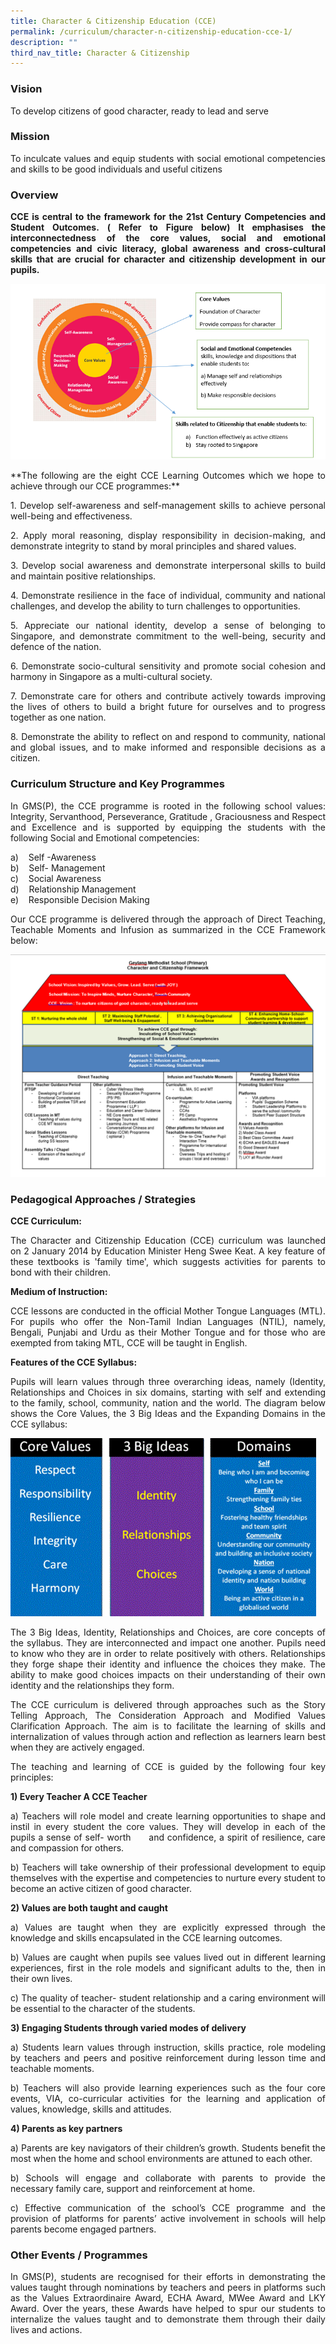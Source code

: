 ```yaml
---
title: Character & Citizenship Education (CCE)
permalink: /curriculum/character-n-citizenship-education-cce-1/
description: ""
third_nav_title: Character & Citizenship
---
```

### Vision

<p style="text-align: justify;">To develop citizens of good character, ready to lead and serve

### Mission

<p style="text-align: justify;">To inculcate values and equip students with social emotional competencies and skills to be good individuals and useful citizens

### Overview

<p style="text-align: justify;"><b>CCE is central to the framework for the 21st Century Competencies and Student Outcomes. ( Refer to Figure below) It emphasises the interconnectedness of the core values, social and emotional competencies and civic literacy, global awareness and cross-cultural skills that are crucial for character and citizenship development in our pupils.</b>

![](/images/CCE%20Pic%201.png)

<p style="text-align: justify;">**The following are the eight CCE Learning Outcomes which we hope to achieve through our CCE programmes:**

<p style="text-align: justify;">1. Develop self-awareness and self-management skills to achieve personal well-being and effectiveness.  
  
<p style="text-align: justify;">2. Apply moral reasoning, display responsibility in decision-making, and demonstrate integrity to stand by moral principles and shared values.  
  
<p style="text-align: justify;">3. Develop social awareness and demonstrate interpersonal skills to build and maintain positive relationships.  
  
<p style="text-align: justify;">4. Demonstrate resilience in the face of individual, community and national challenges, and develop the ability to turn challenges to opportunities.  
  
<p style="text-align: justify;">5. Appreciate our national identity, develop a sense of belonging to Singapore, and demonstrate commitment to the well-being, security and defence of the nation.  
  
<p style="text-align: justify;">6. Demonstrate socio-cultural sensitivity and promote social cohesion and harmony in Singapore as a multi-cultural society.  
  
<p style="text-align: justify;">7. Demonstrate care for others and contribute actively towards improving the lives of others to build a bright future for ourselves and to progress together as one nation.  
  
<p style="text-align: justify;">8. Demonstrate the ability to reflect on and respond to community, national and global issues, and to make informed and responsible decisions as a citizen.  

### Curriculum Structure and Key Programmes

<p style="text-align: justify;">In GMS(P), the CCE programme is rooted in the following school values: Integrity, Servanthood, Perseverance, Gratitude , Graciousness and Respect and Excellence and is supported by equipping the students with the following Social and Emotional competencies:  
 
a)    Self -Awareness <br>
b)    Self- Management <br>
c)    Social Awareness <br>
d)    Relationship Management <br>
e)    Responsible Decision Making
  
<p style="text-align: justify;">Our CCE programme is delivered through the approach of Direct Teaching, Teachable Moments and Infusion as summarized in the CCE Framework below:

![](/images/CCE%20Pic%202.png)

### Pedagogical Approaches / Strategies

**CCE Curriculum:** <br>
<p style="text-align: justify;">The Character and Citizenship Education (CCE) curriculum was launched on 2 January 2014 by Education Minister Heng Swee Keat. A key feature of these textbooks is 'family time', which suggests activities for parents to bond with their children.  
  
**Medium of Instruction:** <br>
<p style="text-align: justify;">CCE lessons are conducted in the official Mother Tongue Languages (MTL). For pupils who offer the Non-Tamil Indian Languages (NTIL), namely, Bengali, Punjabi and Urdu as their Mother Tongue and for those who are exempted from taking MTL, CCE will be taught in English.  
  
**Features of the CCE Syllabus:** <br>
<p style="text-align: justify;">Pupils will learn values through three overarching ideas, namely (Identity, Relationships and Choices in six domains, starting with self and extending to the family, school, community, nation and the world. The diagram below shows the Core Values, the 3 Big Ideas and the Expanding Domains in the CCE syllabus:

![](/images/CCE%20Pic%203.gif)

<p style="text-align: justify;">The 3 Big Ideas, Identity, Relationships and Choices, are core concepts of the syllabus. They are interconnected and impact one another. Pupils need to know who they are in order to relate positively with others. Relationships they forge shape their identity and influence the choices they make. The ability to make good choices impacts on their understanding of their own identity and the relationships they form.  
  
<p style="text-align: justify;">The CCE curriculum is delivered through approaches such as the Story Telling Approach, The Consideration Approach and Modified Values Clarification Approach. The aim is to facilitate the learning of skills and internalization of values through action and reflection as learners learn best when they are actively engaged.   
  
<p style="text-align: justify;">The teaching and learning of CCE is guided by the following four key principles:  
  
**1) Every Teacher A CCE Teacher**  <br>
<p style="text-align: justify;">a) Teachers will role model and create learning opportunities to shape and instil in every student the core values. They will develop in each of the pupils a sense of self- worth      and confidence, a spirit of resilience, care and compassion for others.   

<p style="text-align: justify;">b) Teachers will take ownership of their professional development to equip themselves with the expertise and competencies to nurture every student to become an active citizen of good character.  
  
**2) Values are both taught and caught** <br>
<p style="text-align: justify;">a) Values are taught when they are explicitly expressed through the knowledge and skills encapsulated in the CCE learning outcomes.  
  
<p style="text-align: justify;">b) Values are caught when pupils see values lived out in different learning experiences, first in the role models and significant adults to the, then in their own lives.  
  
<p style="text-align: justify;">c) The quality of teacher- student relationship and a caring environment will be essential to the character of the students.  
  
**3) Engaging Students through varied modes of delivery** <br>
<p style="text-align: justify;">a) Students learn values through instruction, skills practice, role modeling by teachers and peers and positive reinforcement during lesson time and teachable moments.  

<p style="text-align: justify;">b) Teachers will also provide learning experiences such as the four core events, VIA, co-curricular activities for the learning and application of values, knowledge, skills and attitudes.  
  
**4) Parents as key partners** <br>
<p style="text-align: justify;">a) Parents are key navigators of their children’s growth. Students benefit the most when the home and school environments are attuned to each other.  
  
<p style="text-align: justify;">b) Schools will engage and collaborate with parents to provide the necessary family care, support and reinforcement at home.  
  
<p style="text-align: justify;">c) Effective communication of the school’s CCE programme and the provision of platforms for parents’ active involvement in schools will help parents become engaged partners.

### Other Events / Programmes

<p style="text-align: justify;">In GMS(P), students are recognised for their efforts in demonstrating the values taught through nominations by teachers and peers in platforms such as the Values Extraordinaire Award, ECHA Award, MWee Award and LKY Award. Over the years, these Awards have helped to spur our students to internalize the values taught and to demonstrate them through their daily lives and actions.